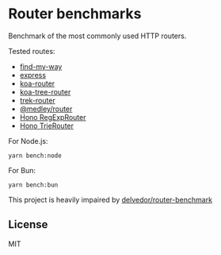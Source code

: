 # Router benchmarks

Benchmark of the most commonly used HTTP routers.

Tested routes:

- [find-my-way](https://github.com/delvedor/find-my-way)
- [express](https://www.npmjs.com/package/express)
- [koa-router](https://github.com/alexmingoia/koa-router)
- [koa-tree-router](https://github.com/steambap/koa-tree-router)
- [trek-router](https://www.npmjs.com/package/trek-router)
- [@medley/router](https://www.npmjs.com/package/@medley/router)
- [Hono RegExpRouter](https://github.com/honojs/hono)
- [Hono TrieRouter](https://github.com/honojs/hono)

For Node.js:

```
yarn bench:node
```

For Bun:

```
yarn bench:bun
```

This project is heavily impaired by [delvedor/router-benchmark](https://github.com/delvedor/router-benchmark)

## License

MIT
